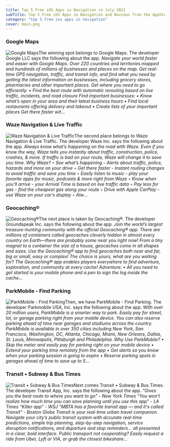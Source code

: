 ```yaml
---
title: Top 5 Free iOS Apps in Navigation in July 2021
subTitle: Top 5 Free iOS Apps in Navigation and Reviews from the AppStore in July 2021.
category: "top 5 free ios apps in navigation"
cover: main.png
---
```


### Google Maps

![Google Maps](https://is5-ssl.mzstatic.com/image/thumb/Purple115/v4/cc/86/7e/cc867e33-1551-05db-5a4a-a11910f0b20e/logo_maps_ios_color-0-0-1x_U007emarketing-0-0-0-6-0-0-sRGB-0-0-0-GLES2_U002c0-512MB-85-220-0-0.png/100x100bb.png)The winning spot belongs to Google Maps. The developer Google LLC says the following about the app. _Navigate your world faster and easier with Google Maps. Over 220 countries and territories mapped and hundreds of millions of businesses and places on the map. Get real-time GPS navigation, traffic, and transit info, and find what you need by getting the latest information on businesses, including grocery stores, pharmacies and other important places.  Get where you need to go efficiently: • Find the best route with automatic rerouting based on live traffic, incidents, and road closure  Find important businesses: • Know what’s open in your area and their latest business hours • Find local restaurants offering delivery and takeout • Create lists of your important places   Get there faster wit_...

### Waze Navigation & Live Traffic

![Waze Navigation & Live Traffic](https://is4-ssl.mzstatic.com/image/thumb/Purple125/v4/b3/38/48/b338488c-d6a9-558a-b1d4-fc65f5276915/AppIcon-0-0-1x_U007emarketing-0-0-0-7-0-0-sRGB-0-0-0-GLES2_U002c0-512MB-85-220-0-0.png/100x100bb.png)The second place belongs to Waze Navigation & Live Traffic. The developer Waze Inc. says the following about the app. _Always know what’s happening on the road with Waze. Even if you know the way, Waze tells you instantly about traffic, construction, police, crashes, & more. If traffic is bad on your route, Waze will change it to save you time.  Why Waze? ◦ See what’s happening - Alerts about traffic, police, hazards and more on your drive ◦ Get there faster - Instant routing changes to avoid traffic and save you time ◦ Easily listen to music - play your favorite apps for music, podcasts & more right from Waze ◦ Know when you’ll arrive - your Arrival Time is based on live traffic data ◦ Pay less for gas - find the cheapest gas along your route ◦ Drive with Apple CarPlay - use Waze on your car’s display ◦ Alw_...

### Geocaching®

![Geocaching®](https://is2-ssl.mzstatic.com/image/thumb/Purple115/v4/1b/4f/f1/1b4ff1fa-8b57-c424-a8a3-674ecd1decd2/AppIcon-0-0-1x_U007emarketing-0-0-0-7-0-0-sRGB-0-0-0-GLES2_U002c0-512MB-85-220-0-0.png/100x100bb.png)The next place is taken by Geocaching®. The developer Groundspeak Inc. says the following about the app. _Join the world’s largest treasure-hunting community with the official Geocaching® app. There are millions of containers called geocaches cleverly hidden in almost every country on Earth—there are probably some near you right now!   From a tiny magnet to a container the size of a house, geocaches come in all shapes and sizes. Use the Geocaching® app to find geocaches both near and far, big or small, easy or complex! The choice is yours, what are you waiting for?  The Geocaching® app enables players everywhere to find adventure, exploration, and community at every cache!  Adventure:  • All you need to get started is your mobile phone and a pen to sign the log inside the cache_...

### ParkMobile - Find Parking

![ParkMobile - Find Parking](https://is4-ssl.mzstatic.com/image/thumb/Purple125/v4/01/51/51/015151ea-e0d7-7c0c-997a-c0325e9098c8/AppIcon-1x_U007emarketing-0-7-0-85-220.png/100x100bb.png)Then, we have ParkMobile - Find Parking. The developer Parkmobile USA, Inc. says the following about the app. _With over 20 million users, ParkMobile is a smarter way to park. Easily pay for street, lot, or garage parking right from your mobile device. You can also reserve parking ahead of time near garages and stadiums across the country. ParkMobile is available in over 350 cities including New York, San Francisco, Washington, DC, Atlanta, Chicago, Miami, New Orleans, Dallas, St. Louis, Minneapolis, Pittsburgh and Philadelphia.  Why Use ParkMobile? •	Skip the meter and easily pay for parking right on your mobile device •	Extend your parking time remotely from the app •	Get alerts so you know when your parking session is going to expire •	Reserve parking spots in garages ahead of time to save up to 5_...

### Transit • Subway & Bus Times

![Transit • Subway & Bus Times](https://is2-ssl.mzstatic.com/image/thumb/Purple125/v4/31/a1/e7/31a1e7f9-70e5-346c-fc0a-fc52ba3f8bf6/AppIcon-0-0-1x_U007emarketing-0-0-0-5-0-0-sRGB-0-0-0-GLES2_U002c0-512MB-85-220-0-0.png/100x100bb.png)Next comes Transit • Subway & Bus Times. The developer Transit App, Inc. says the following about the app. _"Gives you the best route to where you want to go" - New York Times “You won't realize how much time you can save planning until you use this app” - LA Times “Killer app” - WSJ  "MBTA has a favorite transit app — and it's called Transit" - Boston Globe  Transit is your real-time urban travel companion. Navigate your city’s public transit system with accurate real-time predictions, simple trip planning, step-by-step navigation, service disruption notifications, and departure and stop reminders... all presented in a clear, bold interface. Public transport not cooperating? Easily request a ride from Uber, Lyft or VIA, or grab the closest bikeshare_...

